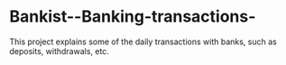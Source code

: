 # Bankist--Banking-transactions-
This project explains some of the daily transactions with banks, such as deposits, withdrawals, etc.
